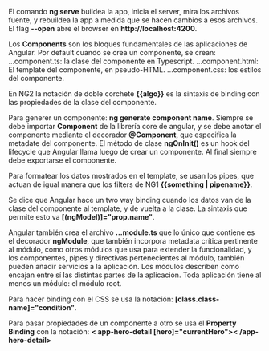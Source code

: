 El comando **ng serve** buildea la app, inicia el server, mira los archivos fuente, y rebuildea la app a medida que se hacen cambios a esos archivos.
El flag **--open** abre el browser en **http://localhost:4200**.

Los **Components** son los bloques fundamentales de las aplicaciones de Angular.
Por default cuando se crea un componente, se crean:
...component.ts: la clase del componente en Typescript.
...component.html: El template del componente, en pseudo-HTML.
...component.css: los estilos del componente.

En NG2 la notación de doble corchete **{{algo}}** es la sintaxis de binding con las propiedades de la clase del componente.

Para generer un componente: **ng generate component name**. Siempre se debe importar **Component** de la librería core de angular, y se debe anotar el componente mediante el decorador **@Component**, que especifica la metadate del componente.
El método de clase **ngOnInit()** es un hook del lifecycle que Angular llama luego de crear un componente. Al final siempre debe exportarse el componente.

Para formatear los datos mostrados en el template, se usan los pipes, que actuan de igual manera que los filters de NG1 **{{something | pipename}}**.

Se dice que Angular hace un two way binding cuando los datos van de la clase del componente al template, y de vuelta a la clase. La sintaxis que permite esto va **[(ngModel)]="prop.name"**.

Angular también crea el archivo **...module.ts** que lo único que contiene es el decorador **ngModule**, que también incorpora metadata crítica pertinente al módulo, como otros módulos que usa para extender la funcionalidad, y los componentes, pipes y directivas pertenecientes al módulo, también pueden añadir servicios a la aplicación. Los módulos describen como encajan entre sí las distintas partes de la aplicación. Toda aplicación tiene al menos un módulo: el módulo root.

Para hacer binding con el CSS se usa la notación: **[class.class-name]="condition"**.

Para pasar propiedades de un componente a otro se usa el **Property Binding** con la notación: **< app-hero-detail [hero]="currentHero">< /app-hero-detail>**